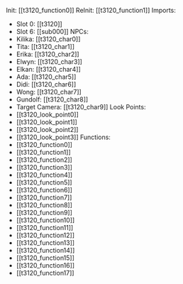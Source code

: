 Init: [[t3120_function0]]
ReInit: [[t3120_function1]]
Imports:
- Slot 0: [[t3120]]
- Slot 6: [[sub000]]
NPCs:
- Kilika: [[t3120_char0]]
- Tita: [[t3120_char1]]
- Erika: [[t3120_char2]]
- Elwyn: [[t3120_char3]]
- Elkan: [[t3120_char4]]
- Ada: [[t3120_char5]]
- Didi: [[t3120_char6]]
- Wong: [[t3120_char7]]
- Gundolf: [[t3120_char8]]
- Target Camera: [[t3120_char9]]
Look Points:
- [[t3120_look_point0]]
- [[t3120_look_point1]]
- [[t3120_look_point2]]
- [[t3120_look_point3]]
Functions:
- [[t3120_function0]]
- [[t3120_function1]]
- [[t3120_function2]]
- [[t3120_function3]]
- [[t3120_function4]]
- [[t3120_function5]]
- [[t3120_function6]]
- [[t3120_function7]]
- [[t3120_function8]]
- [[t3120_function9]]
- [[t3120_function10]]
- [[t3120_function11]]
- [[t3120_function12]]
- [[t3120_function13]]
- [[t3120_function14]]
- [[t3120_function15]]
- [[t3120_function16]]
- [[t3120_function17]]
